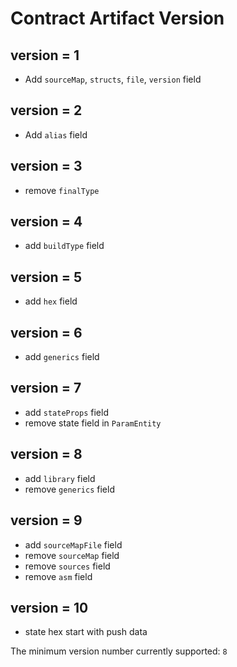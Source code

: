 # Contract Artifact Version 


## version = 1

* Add `sourceMap`, `structs`, `file`, `version` field

## version = 2 

* Add `alias` field

## version = 3

* remove `finalType`

## version = 4

* add  `buildType` field

## version = 5

* add  `hex` field

## version = 6 

* add `generics` field

## version = 7

* add `stateProps` field
* remove state field in `ParamEntity`

## version = 8

* add `library` field
* remove `generics` field

## version = 9


* add `sourceMapFile` field
* remove `sourceMap` field
* remove `sources` field
* remove `asm` field

## version = 10

* state hex start with push data


The minimum version number currently supported: `8`